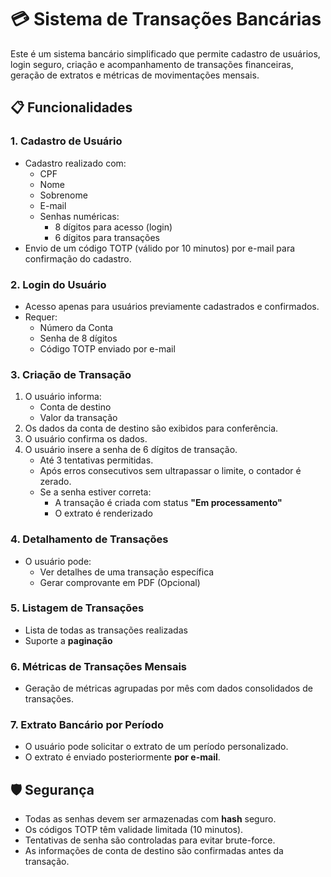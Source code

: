 # 💳 Sistema de Transações Bancárias

Este é um sistema bancário simplificado que permite cadastro de usuários, login seguro, criação e acompanhamento de transações financeiras, geração de extratos e métricas de movimentações mensais.

## 📋 Funcionalidades

### 1. Cadastro de Usuário

- Cadastro realizado com:
  - CPF
  - Nome
  - Sobrenome
  - E-mail
  - Senhas numéricas:
    - 8 dígitos para acesso (login)
    - 6 dígitos para transações
- Envio de um código TOTP (válido por 10 minutos) por e-mail para confirmação do cadastro.

### 2. Login do Usuário

- Acesso apenas para usuários previamente cadastrados e confirmados.
- Requer:
  - Número da Conta
  - Senha de 8 dígitos
  - Código TOTP enviado por e-mail

### 3. Criação de Transação

1. O usuário informa:
   - Conta de destino
   - Valor da transação
2. Os dados da conta de destino são exibidos para conferência.
3. O usuário confirma os dados.
4. O usuário insere a senha de 6 dígitos de transação.
   - Até 3 tentativas permitidas.
   - Após erros consecutivos sem ultrapassar o limite, o contador é zerado.
   - Se a senha estiver correta:
     - A transação é criada com status **"Em processamento"**
     - O extrato é renderizado

### 4. Detalhamento de Transações

- O usuário pode:
  - Ver detalhes de uma transação específica
  - Gerar comprovante em PDF (Opcional)

### 5. Listagem de Transações

- Lista de todas as transações realizadas
- Suporte a **paginação**

### 6. Métricas de Transações Mensais

- Geração de métricas agrupadas por mês com dados consolidados de transações.

### 7. Extrato Bancário por Período

- O usuário pode solicitar o extrato de um período personalizado.
- O extrato é enviado posteriormente **por e-mail**.

## 🛡️ Segurança

- Todas as senhas devem ser armazenadas com **hash** seguro.
- Os códigos TOTP têm validade limitada (10 minutos).
- Tentativas de senha são controladas para evitar brute-force.
- As informações de conta de destino são confirmadas antes da transação.